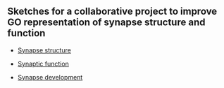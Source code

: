 ## Sketches for a collaborative project to improve GO representation of synapse structure and function

* [Synapse structure](synapse_structure.md)

* [Synaptic function](synaptic_function.md)

* [Synapse development](synapse_development.md)
